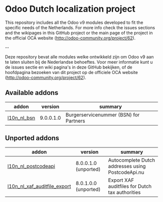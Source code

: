 Odoo Dutch localization project
===============================

This repository includes all the Odoo v9 modules developed to fit the specific needs of the Netherlands.
For more info check the issues sections and the wikipages in this GitHub project or the main page of the project in the official OCA website (http://odoo-community.org/project/62).

--

Deze repository bevat alle modules welke ontwikkeld zijn om Odoo v9 aan te laten sluiten bij de Nederlandse behoeftes. Voor meer informatie kunt u de issues sectie en wiki pagina's in deze GitHub bekijken, of de hoofdpagina bezoeken van dit project op de officiele OCA website (http://odoo-community.org/project/62). 

[//]: # (addons)
Available addons
----------------
addon | version | summary
--- | --- | ---
[l10n_nl_bsn](l10n_nl_bsn/) | 9.0.0.1.0 | Burgerservicenummer (BSN) for Partners

Unported addons
---------------
addon | version | summary
--- | --- | ---
[l10n_nl_postcodeapi](l10n_nl_postcodeapi/) | 8.0.0.1.0 (unported) | Autocomplete Dutch addresses using PostcodeApi.nu
[l10n_nl_xaf_auditfile_export](l10n_nl_xaf_auditfile_export/) | 8.0.1.0.0 (unported) | Export XAF auditfiles for Dutch tax authorities

[//]: # (end addons)
